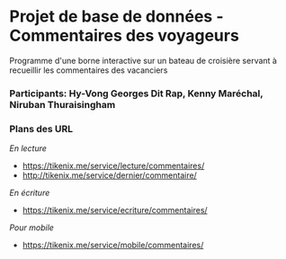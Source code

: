 # Projet de base de données - Commentaires des voyageurs
Programme d'une borne interactive sur un bateau de croisière servant à recueillir les commentaires des vacanciers

### Participants: Hy-Vong Georges Dit Rap, Kenny Maréchal, Niruban Thuraisingham


### Plans des URL

*En lecture*
- https://tikenix.me/service/lecture/commentaires/
- http://tikenix.me/service/dernier/commentaire/

*En écriture*
- https://tikenix.me/service/ecriture/commentaires/

*Pour mobile*
- https://tikenix.me/service/mobile/commentaires/
